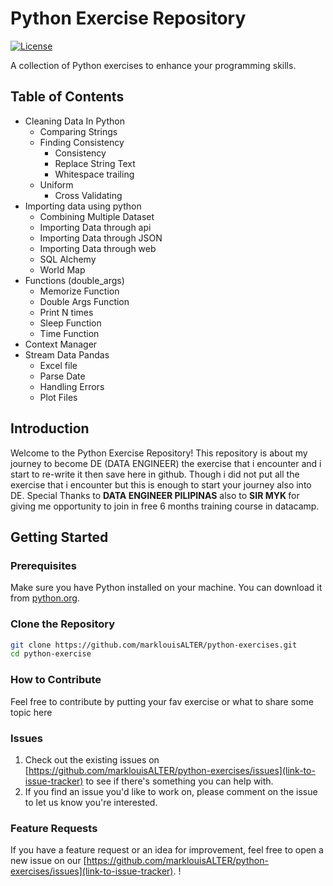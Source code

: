 # Python Exercise Repository

[![License](https://img.shields.io/badge/License-MIT-blue.svg)](LICENSE)

A collection of Python exercises to enhance your programming skills.

## Table of Contents
- Cleaning Data In Python
    - Comparing Strings
    - Finding Consistency
        - Consistency
        - Replace String Text
        - Whitespace trailing
    - Uniform
        - Cross Validating
- Importing data using python
    - Combining Multiple Dataset
    - Importing Data through api
    - Importing Data through JSON
    - Importing Data through web
    - SQL Alchemy
    - World Map
- Functions (double_args)
    - Memorize Function
    - Double Args Function
    - Print N times
    - Sleep Function
    - Time Function
- Context Manager
- Stream Data Pandas
    - Excel file
    - Parse Date
    - Handling Errors
    - Plot Files
## Introduction

Welcome to the Python Exercise Repository! This repository is about my journey to become 
DE (DATA ENGINEER) the exercise that i encounter and i start to re-write it then save here in github.
Though i did not put all the exercise that i encounter but this is enough to start your journey also
into DE. Special Thanks to <b>DATA ENGINEER PILIPINAS</b> also to <b>SIR MYK </b>
for giving me opportunity to join in free 6 months training course in datacamp. 

## Getting Started

### Prerequisites

Make sure you have Python installed on your machine. You can download it from [python.org](https://www.python.org/).

### Clone the Repository

```bash
git clone https://github.com/marklouisALTER/python-exercises.git
cd python-exercise
```
### How to Contribute

Feel free to contribute by putting your fav exercise or what to share some topic here

### Issues

1. Check out the existing issues on [https://github.com/marklouisALTER/python-exercises/issues](link-to-issue-tracker) to see if there's something you can help with.
2. If you find an issue you'd like to work on, please comment on the issue to let us know you're interested.

### Feature Requests

If you have a feature request or an idea for improvement, feel free to open a new issue on our [https://github.com/marklouisALTER/python-exercises/issues](link-to-issue-tracker). !

